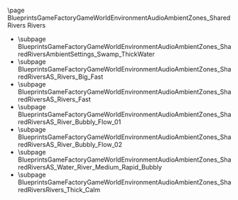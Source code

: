 \page BlueprintsGameFactoryGameWorldEnvironmentAudioAmbientZones_SharedRivers Rivers
- \subpage BlueprintsGameFactoryGameWorldEnvironmentAudioAmbientZones_SharedRiversAmbientSettings_Swamp_ThickWater
- \subpage BlueprintsGameFactoryGameWorldEnvironmentAudioAmbientZones_SharedRiversAS_Rivers_Big_Fast
- \subpage BlueprintsGameFactoryGameWorldEnvironmentAudioAmbientZones_SharedRiversAS_Rivers_Fast
- \subpage BlueprintsGameFactoryGameWorldEnvironmentAudioAmbientZones_SharedRiversAS_River_Bubbly_Flow_01
- \subpage BlueprintsGameFactoryGameWorldEnvironmentAudioAmbientZones_SharedRiversAS_River_Bubbly_Flow_02
- \subpage BlueprintsGameFactoryGameWorldEnvironmentAudioAmbientZones_SharedRiversAS_Water_River_Medium_Rapid_Bubbly
- \subpage BlueprintsGameFactoryGameWorldEnvironmentAudioAmbientZones_SharedRiversRivers_Thick_Calm
